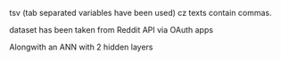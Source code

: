 tsv (tab separated variables have been used) cz texts contain commas. 

dataset has been taken from Reddit API via OAuth apps

Alongwith an ANN with 2 hidden layers
 
